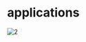 # applications
![2](https://user-images.githubusercontent.com/40702606/103156831-dfce9b00-47a4-11eb-9551-af8ffee11bd0.png)
